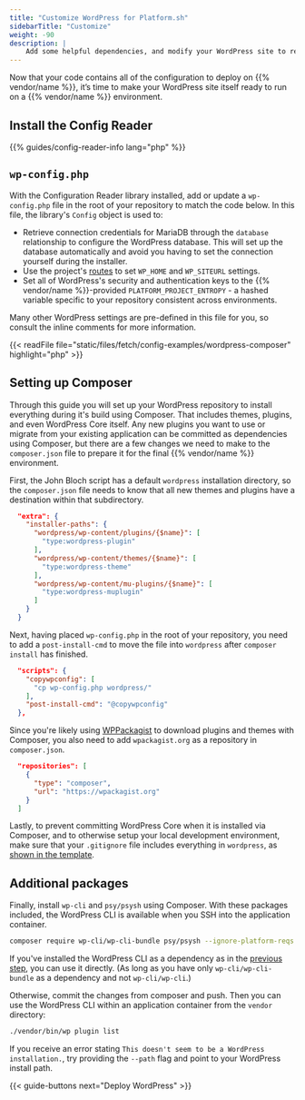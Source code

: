 ```yaml
---
title: "Customize WordPress for Platform.sh"
sidebarTitle: "Customize"
weight: -90
description: |
    Add some helpful dependencies, and modify your WordPress site to read from a {{% vendor/name %}} environment.
---
```


Now that your code contains all of the configuration to deploy on {{% vendor/name %}}, it’s time to make your WordPress site itself ready to run on a {{% vendor/name %}} environment. 

## Install the Config Reader

{{% guides/config-reader-info lang="php" %}}

## `wp-config.php`

With the Configuration Reader library installed, add or update a `wp-config.php` file in the root of your repository to match the code below. In this file, the library's `Config` object is used to:

- Retrieve connection credentials for MariaDB through the `database` relationship to configure the WordPress database. This will set up the database automatically and avoid you having to set the connection yourself during the installer. 
- Use the project's [routes](../../../define-routes/_index.md) to set `WP_HOME` and `WP_SITEURL` settings. 
- Set all of WordPress's security and authentication keys to the {{% vendor/name %}}-provided `PLATFORM_PROJECT_ENTROPY` - a hashed variable specific to your repository consistent across environments. 

Many other WordPress settings are pre-defined in this file for you, so consult the inline comments for more information.

{{< readFile file="static/files/fetch/config-examples/wordpress-composer" highlight="php" >}}

## Setting up Composer

Through this guide you will set up your WordPress repository to install everything during it's build using Composer. That includes themes, plugins, and even WordPress Core itself. Any new plugins you want to use or migrate from your existing application can be committed as dependencies using Composer, but there are a few changes we need to make to the `composer.json` file to prepare it for the final {{% vendor/name %}} environment.

First, the John Bloch script has a default `wordpress` installation directory, so the `composer.json` file needs to know that all new themes and plugins have a destination within that subdirectory.

```json
  "extra": {
    "installer-paths": {
      "wordpress/wp-content/plugins/{$name}": [
        "type:wordpress-plugin"
      ],
      "wordpress/wp-content/themes/{$name}": [
        "type:wordpress-theme"
      ],
      "wordpress/wp-content/mu-plugins/{$name}": [
        "type:wordpress-muplugin"
      ]
    }
  }
```

Next, having placed `wp-config.php` in the root of your repository, you need to add a `post-install-cmd` to move the file into `wordpress` after `composer install` has finished.

```json
  "scripts": {
    "copywpconfig": [
      "cp wp-config.php wordpress/"
    ],
    "post-install-cmd": "@copywpconfig"
  },
```

Since you're likely using [WPPackagist](https://wpackagist.org/) to download plugins and themes with Composer, you also need to add `wpackagist.org` as a repository in `composer.json`.

```json
  "repositories": [
    {
      "type": "composer",
      "url": "https://wpackagist.org"
    }
  ]
```

Lastly, to prevent committing WordPress Core when it is installed via Composer, and to otherwise setup your local development environment, make sure that your `.gitignore` file includes everything in `wordpress`, as [shown in the template](https://github.com/platformsh-templates/wordpress-composer/blob/master/.gitignore).

## Additional packages

Finally, install `wp-cli` and `psy/psysh` using Composer.
With these packages included, the WordPress CLI is available when you SSH into the application container.

```bash
composer require wp-cli/wp-cli-bundle psy/psysh --ignore-platform-reqs
```

If you've installed the WordPress CLI as a dependency as in the [previous step](./configure.md#configure-apps-in-platformappyaml),
you can use it directly.
(As long as you have only `wp-cli/wp-cli-bundle` as a dependency and not `wp-cli/wp-cli`.)

Otherwise, commit the changes from composer and push.
Then you can use the WordPress CLI within an application container from the `vendor` directory:

```bash
./vendor/bin/wp plugin list
```

If you receive an error stating `This doesn't seem to be a WordPress installation.`,
try providing the `--path` flag and point to your WordPress install path.

{{< guide-buttons next="Deploy WordPress" >}}